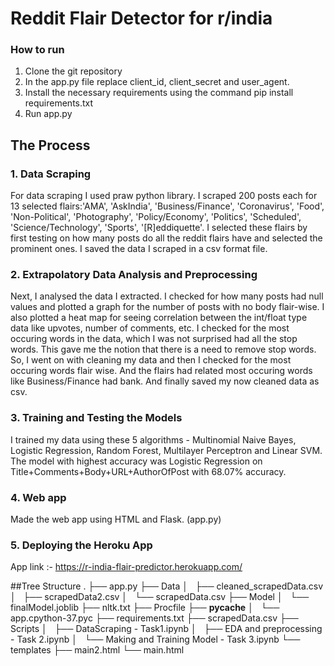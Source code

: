 # Reddit Flair Detector for r/india
### How to run
1. Clone the git repository
2. In the app.py file replace client_id, client_secret and user_agent.
3. Install the necessary requirements using the command pip install requirements.txt
4. Run app.py

## The Process
### 1. Data Scraping
For data scraping I used praw python library. I scraped 200 posts each for 13 selected flairs:'AMA', 'AskIndia', 'Business/Finance', 'Coronavirus', 'Food', 'Non-Political', 'Photography', 'Policy/Economy', 'Politics', 'Scheduled', 'Science/Technology', 'Sports', '[R]eddiquette'.
I selected these flairs by first testing on how many posts do all the reddit flairs have and selected the prominent ones.
I saved the data I scraped in a csv format file.

### 2. Extrapolatory Data Analysis and Preprocessing
Next, I analysed the data I extracted. I checked for how many posts had null values and plotted a graph for the number of posts with no body flair-wise.
I also plotted a heat map for seeing correlation between the int/float type data like upvotes, number of comments, etc.
I checked for the most occuring words in the data, which I was not surprised had all the stop words. This gave me the notion that there is a need to remove stop words.
So, I went on with cleaning my data and then I checked for the most occuring words flair wise. And the flairs had related most occuring words like Business/Finance had bank.
And finally saved my now cleaned data as csv.

### 3. Training and Testing the Models
I trained my data using these 5 algorithms - Multinomial Naive Bayes, Logistic Regression, Random Forest, Multilayer Perceptron and Linear SVM.
The model with highest accuracy was Logistic Regression on Title+Comments+Body+URL+AuthorOfPost with 68.07% accuracy.

### 4. Web app
Made the web app using HTML and Flask. (app.py)

### 5. Deploying the Heroku App
App link :- https://r-india-flair-predictor.herokuapp.com/

##Tree Structure
.
├── app.py
├── Data
│   ├── cleaned_scrapedData.csv
│   ├── scrapedData2.csv
│   └── scrapedData.csv
├── Model
│   └── finalModel.joblib
├── nltk.txt
├── Procfile
├── __pycache__
│   └── app.cpython-37.pyc
├── requirements.txt
├── scrapedData.csv
├── Scripts
│   ├── DataScraping - Task1.ipynb
│   ├── EDA and preprocessing - Task 2.ipynb
│   └── Making and Training Model - Task 3.ipynb
└── templates
    ├── main2.html
    └── main.html

